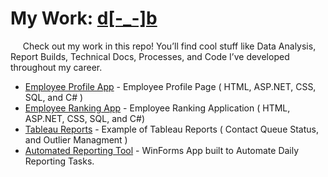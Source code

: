 # My Work: [d[-_-]b](https://github.com/nxbit/work-examples/tree/main)

<p class="bigBodyText">&nbsp;&nbsp;&nbsp;&nbsp;&nbsp;Check out my work in this repo! You’ll find cool stuff like Data Analysis, Report Builds, Technical Docs, Processes, and Code I’ve developed throughout my career.</p>

- [Employee Profile App](employee-profile-app/README.md) - Employee Profile Page ( HTML, ASP.NET, CSS, SQL, and C# )
- [Employee Ranking App](https://github.com/nxbit/work-examples/blob/main/employee-ranking-app/README.md) - Employee Ranking Application ( HTML, ASP.NET, CSS, SQL, and C#)
- [Tableau Reports](https://github.com/nxbit/work-examples/tree/main/tableau-reports) - Example of Tableau Reports ( Contact Queue Status, and Outlier Managment )
- [Automated Reporting Tool](https://github.com/nxbit/work-examples/blob/main/automated-reporting-tool/README) - WinForms App built to Automate Daily Reporting Tasks.

